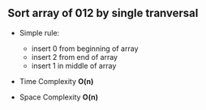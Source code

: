 ## Sort array of 012 by single tranversal
- Simple rule:
  * insert 0 from beginning of array
  * insert 2 from end of array
  * insert 1 in middle of array
  
- Time Complexity **O(n)**
- Space Complexity **O(n)**